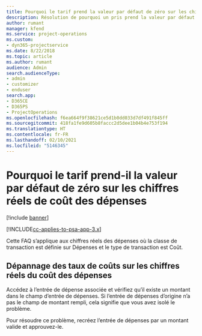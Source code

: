 ```yaml
---
title: Pourquoi le tarif prend la valeur par défaut de zéro sur les chiffres réels de coût des dépenses ?
description: Résolution de pourquoi un pris prend la valeur par défaut de 0 sur les chiffres réels de coût des dépenses.
author: rumant
manager: kfend
ms.service: project-operations
ms.custom:
- dyn365-projectservice
ms.date: 8/22/2018
ms.topic: article
ms.author: rumant
audience: Admin
search.audienceType:
- admin
- customizer
- enduser
search.app:
- D365CE
- D365PS
- ProjectOperations
ms.openlocfilehash: f6ea664f9f38621ce5d1b0dd033d7df491f845ff
ms.sourcegitcommit: 418fa1fe9d605b8faccc2d5dee1b04b4e753f194
ms.translationtype: HT
ms.contentlocale: fr-FR
ms.lasthandoff: 02/10/2021
ms.locfileid: "5146345"
---
```

# <a name="why-is-the-price-defaulting-to-zero-on-expense-cost-actuals"></a>Pourquoi le tarif prend-il la valeur par défaut de zéro sur les chiffres réels de coût des dépenses

[!include [banner](../includes/psa-now-project-operations.md)]

[!INCLUDE[cc-applies-to-psa-app-3.x](../includes/cc-applies-to-psa-app-3x.md)]

Cette FAQ s’applique aux chiffres réels des dépenses où la classe de transaction est définie sur Dépenses et le type de transaction est Coût.

## <a name="troubleshooting-cost-rates-on-expense-cost-actuals"></a>Dépannage des taux de coûts sur les chiffres réels du coût des dépenses

Accédez à l’entrée de dépense associée et vérifiez qu’il existe un montant dans le champ d’entrée de dépenses. Si l’entrée de dépenses d’origine n’a pas le champ de montant rempli, cela signifie que vous avez isolé le problème.
 
Pour résoudre ce problème, recréez l’entrée de dépenses par un montant valide et approuvez-le.
